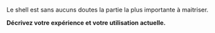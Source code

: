 Le shell est sans aucuns doutes la partie la plus importante à maitriser.

**Décrivez votre expérience et votre utilisation actuelle.**
